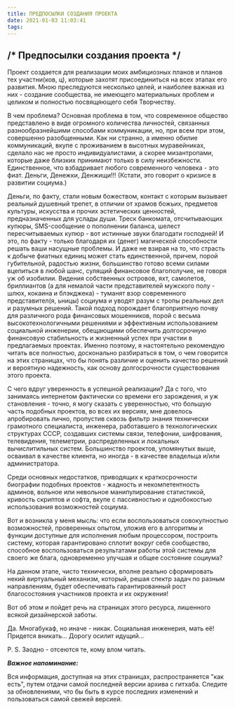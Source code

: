 ```yaml
---
title: ПРЕДПОСЫЛКИ СОЗДАНИЯ ПРОЕКТА
date: 2021-01-03 11:03:41
tags:
---
```

## /* Предпосылки создания проекта */

Проект создается для реализации моих амбициозных планов и планов тех участни(ков, ц), которые захотят присоединиться на всех этапах его развития.
Мною преследуются несколько целей, и наиболее важная из них - создание сообщества, не имеющего материальных проблем и целиком и полностью посвящяющего себя Творчеству.

В чем проблема?
Основная проблема в том, что современное общество представлено в виде огромного количества личностей, связанных разнообразнейшими способами коммуникации, но, при всем при этом, совершенно разобщенными. Как ни странно, а именно обилие коммуникаций, вкупе с проживанием в высотных муравейниках, сделало нас не просто индивидуалистами, а скорее мизантропами, которые даже близких принимают только в силу неизбежности. Единственное, что взбадривает любого современного человека - это фиат.
Деньги, Денежки, Денжищи!!! (Кстати, это говорит о кризисе в развитии социума.)

Деньги, по факту, стали новым божеством, контакт с которым вызывает реальный душевный трепет, в отличии от храмов божьих, предметов культуры, искусства и прочих эстетических ценностей, предназначенных для услады души. Треск банкомата, отсчитывающих купюры, SMS-сообщение о пополнении баланса, шелест пересчитываемых купюр - вот истинные звуки благодати господней!
И это, по факту - только благодаря их (денег) магической способности решать ваши насущные проблемы. И даже не взирая на то, что страсть к добыче фиатных единиц может стать единственной, причем, порой губительной, радостью жизни, большинство готово всеми силами вцепиться в любой шанс, сулящий финансовое благополучие, не говоря уж об изобилии.
Видения собственных островов, яхт, самолетов, бриллиантов (а для немалой части представителей мужского полу - шлюх, кокаина и блэкджека) - туманят взор современного представител(я, ьницы) социума и уводят разум с тропы реальных дел и разумных решений. Такой подход порождает благоприятную почву для различного рода финансовых мошенников, порой с весьма высокотехнологичными решениями и эффективным использованием социальной инженерии, обещающими обеспечить долгосрочную финансовую стабильность и жизненный успех при участии в предлагаемых проектах.
Именно поэтому, я настоятельно рекомендую читать все полностью, досконально разбираться в том, о чем говорится на этих страницах, что бы понять различие и оценить качество решений и вероятную надежность, как основу долгосрочности существования этого проекта.

С чего вдруг уверенность в успешной реализации?
Да с того, что занимаясь интернетом фактически со времени его зарождения, и уж становления - точно, я могу сказать с уверенностью, что большую часть подобных проектов, во всех их версиях, мне довелось апробировать лично, пропустив сквозь фильтр знания технически грамотного специалиста, инженера, работавшего в технологических структурах СССР, создавших системы связи, телефонии, шифрования, телевидения, телеметрии, распределенных и локальных вычислитильных систем.
Большинство проектов, упомянутых выше, осваивал в качестве клиента, но иногда - в качестве владельца и/или администратора.

Среди основных недостатков, приводящих к краткосрочности биографии подобных проектов - жадность и некомпетентность админов, вольное или невольное манипулирование статистикой, кривость скриптов и софта, вкупе с пассивностью и однобокостью использования возможностей социума.

Вот и возникла у меня мысль: что если воспользоваться совокупностью возможностей, проверенных опытом, уложив его в алгоритмы и функции доступные для исполнения любым процессором, построить систему, которая гарантировано сплотит вокруг себя сообщество, способное воспользоваться результатами работы этой системы для своего же блага, одновременно улучшая и общее состояние социума?

На данном этапе, чисто технически, вполне реально сформировать некий виртуальный механизм, который, решая спектр задач по разным направлениям, будет обеспечивать гарантированный рост благосостояния участников проекта и их окружения!

Вот об этом и пойдет речь на страницах этого ресурса, лишенного всякой дизайнерской заботы.

Да. Многабукаф, но иначе - никак. Социальная инженерия, мать её! Придется вникать... Дорогу осилит идущий...

P. S. Заодно - отсеются те, кому влом читать.

*****Важное напоминание:*****

Вся информация, доступная на этих страницах, распространяется "как есть", путем отдачи самой последней версии архива с гитхаба. Следите за обновлениями, что бы быть в курсе последних изменений и пользоваться самой свежей версией.
